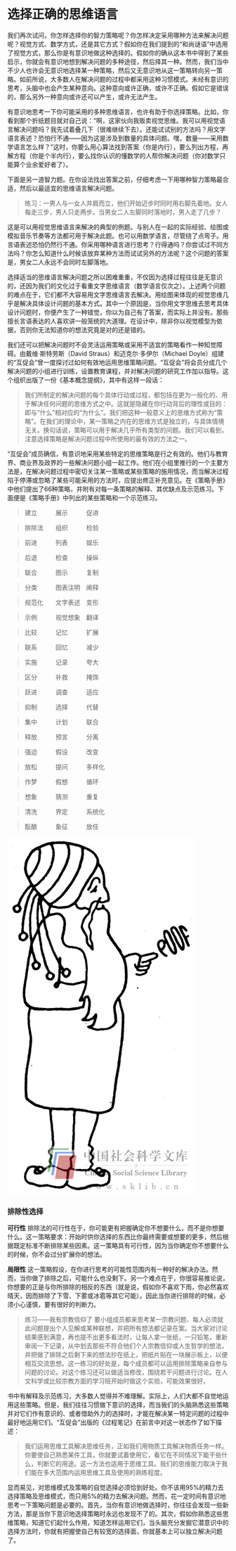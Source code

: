 # 选择正确的思维语言

我们再次试问，你怎样选择你的智力策略呢？你怎样决定采用哪种方法来解决问题呢？视觉方式、数学方式，还是其它方式？假如你在我们提到的“和尚谜语”中选用了视觉方式，那么你是有意识地做这种选择的。假如你的确从这本书中得到了某些启示，你就会有意识地想到解决问题的多种途径，然后择其一种。然而，我们当中不少人也许会无意识地选择某一种策略，然后又无意识地从这一策略转向另一策略。如前所说，大多数人在解决问题的过程中都采用这种习惯模式。未经有意识的思考，头脑中也会产生某种意向。这种意向或许正确，或许不正确。假如它是错误的，那么另外一种意向或许还可以产生，或许无法产生。

有意识地思考一下你可能采用的多种思维语言，也许有助于你选择策略。比如，你看到那个折纸题目就对自己说：“啊，这家伙向我贩卖视觉思维。我可以用视觉语言解决问题吗？我先试着叠几下（很难继续下去）。还能试试别的方法吗？用文字语言表述？恐怕行不通——因为这是涉及到数量的具体问题。嘿，数量——采用数学语言怎么样？”这时，你要么用心算法找到答案（你是内行），要么列出方程，再解方程（你是个半内行），要么找你认识的懂数学的人帮你解决问题（你对数学只能算个业余爱好者了）。

下面是另一道智力题。在你设法找出答案之前，仔细考虑一下用哪种智力策略最合适，然后以最适宜的思维语言解决问题。

> 练习：一男人与一女人并肩而立，他们开始迈步时同时用右脚先着地。女人每走三步，男人只走两步。当男女二人左脚同时落地时，男人走了几步？

这是可以用视觉思维语言来解决的典型的例题。与别人在一起的实际经验、绘图或模拟音乐节奏等方法都可用于解决此题。也可以用数学语言，尽管绕了点弯子。用言语表述恐怕仍然行不通。你采用哪种语言进行思考？行得通吗？你尝试过不同方法吗？你怎么知道什么时候该放弃某种方法而试试另外的方法呢？这个问题的答案是，男女二人永远不会同时左脚落地。

选择适当的思维语言解决问题之所以困难重重，不仅因为选择过程往往是无意识的，还因为我们的文化过于看重文字思维语言（数学语言仅次之）。上述两个问题的难点在于，它们都不大容易用文字思维语言去解决。用绘图来体现的视觉思维几乎是解决具体设计问题的基本方式。其中一个原因是，当你用文字思维去思考具体设计问题时，你便产生了一种错觉，你以为自己有了答案，而实际上并没有。那些擅长言语表达的人喜欢讲一般笼统的大道理。在设计中，除非你以视觉模型为依据，否则你无法知道你的想法究竟是对的还是错的。

我们还可以把解决问题时不会灵活运用策略或采用不适宜的策略看作一种知觉障碍。由戴维·斯特劳斯（David Straus）和迈克尔·多伊尔（Michael Doyle）组建的“互促会”曾一度探讨过如何有效地运用思维策略问题。“互促会”将会员分成几个解决问题的小组进行训练，设置教育课程，并对解决问题的研究工作加以指导。这个组织出版了一份《基本概念提纲》，其中有这样一段话：

> 我们所制定的解决问题的每个具体行动或过程，都包括在更为一般化的、用于解决任何问题的思维方式之中。这就是隐藏在你行动背后的理性或目的：即与“什么”相对应的“为什么”。我们把这种一般意义上的思维方式称为“策略”。在我们的理论中，某一策略之内在的思维方式是独立的，与具体情境无关。换句话说，策略可以用于解决几乎所有类型的问题。我们可以看到，注意选择策略是解决问题过程中所使用的最有效的方法之一。

“互促会”成员确信，有意识地采用某些特定的思维策略是行之有效的。他们与教育界、商业界及政界的一些解决问题小组一起工作。他们在小组里推行的一个主要方法是，在解决问题过程中密切关注某一策略或某些策略的施用情况，而当解决过程陷于停滞或忽略了某些可能采用的方法时，应提出修正补充意见。在《策略手册》中他们提出了66种策略，并附有对每一条策略的解释、其优缺点及示范练习。下面便是《策略手册》中列出的某些策略和一个示范练习。

> 建立　　　展示　　　促进

> 排除法　　组织　　　检验

> 前进　　　列表　　　娱乐

> 后退　　　检查　　　操纵

> 联合　　　图示　　　复制

> 分类　　　图表注明　阐释

> 规范化　　文字表述　变形

> 示例　　　视觉想象　翻译

> 比较　　　记忆　　　扩展

> 联系　　　回忆　　　减少

> 实施　　　记录　　　夸大

> 区分　　　补救　　　掩饰

> 跃进　　　调查　　　适应

> 抑制　　　选择　　　代替

> 集中　　　计划　　　联合

> 释放　　　预言　　　分离

> 强迫　　　假设　　　改变

> 放松　　　提问　　　多样化

> 作梦　　　假想　　　循环

> 想象　　　猜测　　　重复

> 清洗　　　界定　　　系统化

> 酝酿　　　象征　　　放任

![](c5-1.jpg)

### 排除性选择

**可行性** 排除法的可行性在于，你可能更有把握确定你不想要什么，而不是你想要什么。这一策略要求：开始时供你选择的东西比你最终需要或想要的更多，然后根据既定标准不断排除某些因素。这一策略具有可行性，因为当你确定你不想要什么的时候，你不会过分扩展你的想法。

**局限性** 这一策略假设，在你进行思考的可能性范围内有一种好的解决办法。然而，当你做了排除之后，可能什么也没剩下。另一个难点在于，你很容易推论说，你想要的正是与你所排除的相反的东西（就是说，假如你不喜欢下雨，你必然喜欢晴天，因而排除了下雪、下雾或冰雹等其它可能）。因此当你进行排除的时候，必须小心谨慎，要有很好的判断力。

> 练习——我有宗教信仰了 要小组成员都来思考某一宗教问题、每人必须就此问题提出个人见解或某种联想，并把所有想法都记录在案。当大家对讨论结果感到满意，再也提不出更多看法时，让每人拿一张纸，一只铅笔，重新审阅一下记录，从中划去那些不符合他们个人宗教信仰或人生哲学的想法，并把做了排除之后剩下来的想法抄在纸上，把纸片贴在一块展示板上，以便相互交流思想。这一练习的好处是，每个成员都可以运用排除策略亲自参与问题的讨论。对这个练习还可以做适当修改，围绕若干问题进行讨论。在人文科学或比较宗教方面的学习班开始时做这个实验，可能效果很好。

书中有解释及示范练习，大多数人觉得并不难理解。实际上，人们大都不自觉地运用这些策略。但是，我们往往习惯做下意识的选择，而当我们的头脑熟悉这些策略并对它们作有意识的、或者借助外力的选择时，才能在解决某一特定问题的过程中最好地运用它们。“互促会”出版的《过程笔记》在前言中对这一状态作了如下描述：

> 我们运用思维工具解决思维任务，正如我们用物质工具解决物质任务一样。你要使自己熟悉某件工具，你就要试着使用它，看它在不同情况下能干些什么，判断它的用途。这一方法也适用于思维工具。我们的思维能力取决于我们能在多大范围内运用思维工具及使用的熟练程度。

显而易见，对思维模式及策略的自觉选择必须恰到好处。你不该用95%的精力去选择策略及思维模式，而只用5%的精力去解决问题。然而，花一定时间有意识地思考一下策略问题是必要的。首先，当你有意识地做选择时，你往往会发现一些新方法，那是当你下意识地选择策略时永远也发现不了的。其次，假如你熟悉这些思维策略，知道它们起什么作用，知道怎样运用它们，当头脑充分发掘它潜意识中的选择方法时，你就有把握使自己有较宽的选择面，你就基本上可以独立解决问题了。